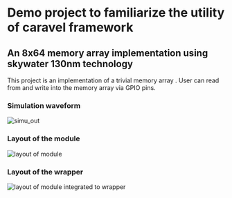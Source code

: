 # Demo project to familiarize the utility of caravel framework
## An 8x64 memory array implementation using skywater 130nm technology

This project is  an implementation of a trivial  memory array . User can read from and write into the memory array via GPIO pins.


### Simulation waveform
![simu_out](https://user-images.githubusercontent.com/96823533/179954650-16b7d835-126c-445f-b5e6-b71b92c17576.JPG)





### Layout of the module


 ![layout of module](https://user-images.githubusercontent.com/96823533/179952556-f4d6e573-fde1-4738-865b-ba136a92d4c9.jpeg)
 

### Layout of the wrapper

![layout of module integrated to wrapper](https://user-images.githubusercontent.com/96823533/179953849-c11e4e8f-2eea-464f-a106-41f825907598.jpeg)

